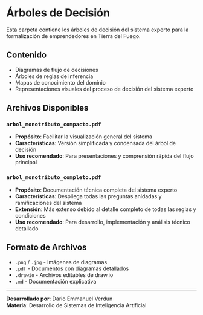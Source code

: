 # Árboles de Decisión

Esta carpeta contiene los árboles de decisión del sistema experto para la formalización de emprendedores en Tierra del Fuego.

## Contenido

- Diagramas de flujo de decisiones
- Árboles de reglas de inferencia
- Mapas de conocimiento del dominio
- Representaciones visuales del proceso de decisión del sistema experto

## Archivos Disponibles

### `arbol_monotributo_compacto.pdf`
- **Propósito**: Facilitar la visualización general del sistema
- **Características**: Versión simplificada y condensada del árbol de decisión
- **Uso recomendado**: Para presentaciones y comprensión rápida del flujo principal

### `arbol_monotributo_completo.pdf`
- **Propósito**: Documentación técnica completa del sistema experto
- **Características**: Despliega todas las preguntas anidadas y ramificaciones del sistema
- **Extensión**: Más extenso debido al detalle completo de todas las reglas y condiciones
- **Uso recomendado**: Para desarrollo, implementación y análisis técnico detallado

## Formato de Archivos

- `.png` / `.jpg` - Imágenes de diagramas
- `.pdf` - Documentos con diagramas detallados
- `.drawio` - Archivos editables de draw.io
- `.md` - Documentación explicativa

---

**Desarrollado por**: Dario Emmanuel Verdun  
**Materia**: Desarrollo de Sistemas de Inteligencia Artificial
